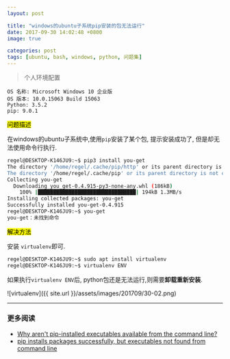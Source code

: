 ```yaml
---
layout: post

title: "windows的ubuntu子系统pip安装的包无法运行"
date: 2017-09-30 14:02:48 +0800
image: true

categories: post
tags: [ubuntu, bash, windows, python, 问题集]
---
```


>个人环境配置
```
OS 名称: Microsoft Windows 10 企业版
OS 版本: 10.0.15063 Build 15063
Python: 3.5.2
pip: 9.0.1
```

<mark>问题描述</mark>

在windows的ubuntu子系统中,使用`pip`安装了某个包, 提示安装成功了, 但是却无法使用命令行执行.

```bash
regel@DESKTOP-K146JU9:~$ pip3 install you-get
The directory '/home/regel/.cache/pip/http' or its parent directory is not owned by the current user and the cache has been disabled. Please check the permissions and owner of that directory. If executing pip with sudo, you may want sudo's -H flag.
The directory '/home/regel/.cache/pip' or its parent directory is not owned by the current user and caching wheels has been disabled. check the permissions and owner of that directory. If executing pip with sudo, you may want sudo's -H flag.
Collecting you-get
  Downloading you_get-0.4.915-py3-none-any.whl (186kB)
    100% |████████████████████████████████| 194kB 1.3MB/s
Installing collected packages: you-get
Successfully installed you-get-0.4.915
regel@DESKTOP-K146JU9:~$ you-get
you-get：未找到命令
```

<mark>解决方法</mark>

安装 `virtualenv`即可.

```bash
regel@DESKTOP-K146JU9:~$ sudo apt install virtualenv
regel@DESKTOP-K146JU9:~$ virtualenv ENV
```

如果执行`virtualenv ENV`后, python包还是无法运行,则需要**卸载重新安装**.

![virtualenv]({{ site.url }}/assets/images/201709/30-02.png)

---
### 更多阅读
- [Why aren't pip-installed executables available from the command line?](https://superuser.com/questions/1204232/why-arent-pip-installed-executables-available-from-the-command-line)
- [pip installs packages successfully, but executables not found from command line](https://stackoverflow.com/questions/35898734/pip-installs-packages-successfully-but-executables-not-found-from-command-line)
